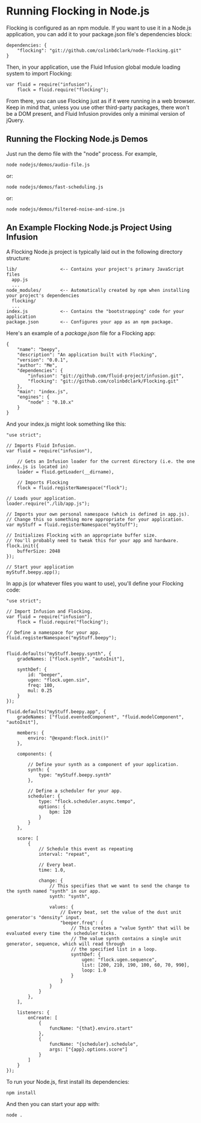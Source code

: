 # Running Flocking in Node.js #

Flocking is configured as an npm module. If you want to use it in a Node.js application, you can add it to your package.json file's dependencies block:

    dependencies: {
        "flocking": "git://github.com/colinbdclark/node-flocking.git"
    }

Then, in your application, use the Fluid Infusion global module loading system to import Flocking:

    var fluid = require("infusion"),
        flock = fluid.require("flocking");

From there, you can use Flocking just as if it were running in a web browser. Keep in mind that, unless you use other third-party packages, there won't be a DOM present, and Fluid Infusion provides only a minimal version of jQuery.


## Running the Flocking Node.js Demos ##

Just run the demo file with the "node" process. For example,

    node nodejs/demos/audio-file.js

or:

    node nodejs/demos/fast-scheduling.js

or:

    node nodejs/demos/filtered-noise-and-sine.js


## An Example Flocking Node.js Project Using Infusion ##

A Flocking Node.js project is typically laid out in the following directory structure:

    lib/                <-- Contains your project's primary JavaScript files
      app.js
      ...
    node_modules/       <-- Automatically created by npm when installing your project's dependencies
      flocking/
      ...
    index.js            <-- Contains the "bootstrapping" code for your application
    package.json        <-- Configures your app as an npm package.

Here's an example of a _package.json_ file for a Flocking app:

    {
        "name": "beepy",
        "description": "An application built with Flocking",
        "version": "0.0.1",
        "author": "Me",
        "dependencies": {
            "infusion": "git://github.com/fluid-project/infusion.git",
            "flocking": "git://github.com/colinbdclark/Flocking.git"
        },
        "main": "index.js",
        "engines": {
            "node" : "0.10.x"
        }
    }

And your index.js might look something like this:

    "use strict";

    // Imports Fluid Infusion.
    var fluid = require("infusion"),

        // Gets an Infusion loader for the current directory (i.e. the one index.js is located in)
        loader = fluid.getLoader(__dirname),

        // Imports Flocking
        flock = fluid.registerNamespace("flock");

    // Loads your application.
    loader.require("./lib/app.js");

    // Imports your own personal namespace (which is defined in app.js).
    // Change this so something more appropriate for your application.
    var myStuff = fluid.registerNamespace("myStuff");

    // Initializes Flocking with an appropriate buffer size.
    // You'll probably need to tweak this for your app and hardware.
    flock.init({
        bufferSize: 2048
    });

    // Start your application
    myStuff.beepy.app();


In app.js (or whatever files you want to use), you'll define your Flocking code:

    "use strict";

    // Import Infusion and Flocking.
    var fluid = require("infusion"),
        flock = fluid.require("flocking");

    // Define a namespace for your app.
    fluid.registerNamespace("myStuff.beepy");


    fluid.defaults("myStuff.beepy.synth", {
        gradeNames: ["flock.synth", "autoInit"],

        synthDef: {
            id: "beeper",
            ugen: "flock.ugen.sin",
            freq: 180,
            mul: 0.25
        }
    });

    fluid.defaults("myStuff.beepy.app", {
        gradeNames: ["fluid.eventedComponent", "fluid.modelComponent", "autoInit"],

        members: {
            enviro: "@expand:flock.init()"
        },

        components: {

            // Define your synth as a component of your application.
            synth: {
                type: "myStuff.beepy.synth"
            },

            // Define a scheduler for your app.
            scheduler: {
                type: "flock.scheduler.async.tempo",
                options: {
                    bpm: 120
                }
            }
        },

        score: [
            {
                // Schedule this event as repeating
                interval: "repeat",

                // Every beat.
                time: 1.0,

                change: {
                    // This specifies that we want to send the change to the synth named "synth" in our app.
                    synth: "synth",

                    values: {
                        // Every beat, set the value of the dust unit generator's "density" input.
                        "beeper.freq": {
                            // This creates a "value Synth" that will be evaluated every time the scheduler ticks.
                            // The value synth contains a single unit generator, sequence, which will read through
                            // the specified list in a loop.
                            synthDef: {
                                ugen: "flock.ugen.sequence",
                                list: [200, 210, 190, 100, 60, 70, 990],
                                loop: 1.0
                            }
                        }
                    }
                }
            },
        ],

        listeners: {
            onCreate: [
                {
                    funcName: "{that}.enviro.start"
                },
                {
                    funcName: "{scheduler}.schedule",
                    args: ["{app}.options.score"]
                }
            ]
        }
    });


To run your Node.js, first install its dependencies:

    npm install

And then you can start your app with:

    node .
